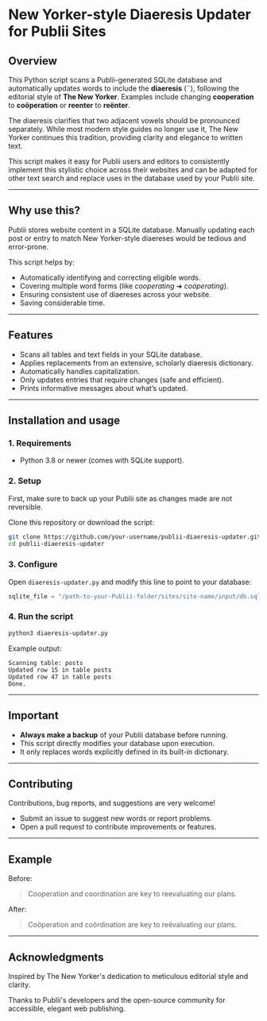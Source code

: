 # New Yorker-style Diaeresis Updater for Publii Sites

## Overview

This Python script scans a Publii-generated SQLite database and automatically updates words to include the **diaeresis** (¨), following the editorial style of **The New Yorker**. Examples include changing **cooperation** to **coöperation** or **reenter** to **reënter**.

The diaeresis clarifies that two adjacent vowels should be pronounced separately. While most modern style guides no longer use it, The New Yorker continues this tradition, providing clarity and elegance to written text.

This script makes it easy for Publii users and editors to consistently implement this stylistic choice across their websites and can be adapted for other text search and replace uses in the database used by your Publii site.

---

## Why use this?

Publii stores website content in a SQLite database. Manually updating each post or entry to match New Yorker-style diaereses would be tedious and error-prone.

This script helps by:

- Automatically identifying and correcting eligible words.
- Covering multiple word forms (like *cooperating* ➜ *coöperating*).
- Ensuring consistent use of diaereses across your website.
- Saving considerable time.

---

## Features

- Scans all tables and text fields in your SQLite database.
- Applies replacements from an extensive, scholarly diaeresis dictionary.
- Automatically handles capitalization.
- Only updates entries that require changes (safe and efficient).
- Prints informative messages about what’s updated.

---

## Installation and usage

### 1. Requirements

- Python 3.8 or newer (comes with SQLite support).

### 2. Setup

First, make sure to back up your Publii site as changes made are not reversible.

Clone this repository or download the script:

```bash
git clone https://github.com/your-username/publii-diaeresis-updater.git
cd publii-diaeresis-updater
```

### 3. Configure

Open `diaeresis-updater.py` and modify this line to point to your database:

```python
sqlite_file = "/path-to-your-Publii-folder/sites/site-name/input/db.sqlite"
```

### 4. Run the script

```bash
python3 diaeresis-updater.py
```

Example output:

```
Scanning table: posts
Updated row 15 in table posts
Updated row 47 in table posts
Done.
```

---

## Important

- **Always make a backup** of your Publii database before running.
- This script directly modifies your database upon execution.
- It only replaces words explicitly defined in its built-in dictionary.

---

## Contributing

Contributions, bug reports, and suggestions are very welcome!

- Submit an issue to suggest new words or report problems.
- Open a pull request to contribute improvements or features.

---

## Example

Before:

> Cooperation and coordination are key to reevaluating our plans.

After:

> Coöperation and coördination are key to reëvaluating our plans.


---

## Acknowledgments

Inspired by The New Yorker's dedication to meticulous editorial style and clarity.

Thanks to Publii's developers and the open-source community for accessible, elegant web publishing.
